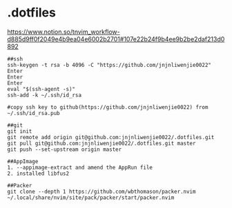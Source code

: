 # .dotfiles

https://www.notion.so/tnvim_workflow-d885d9ff0f2049e4b9ea04e6002b2701#107e22b24f9b4ee9b2be2daf213d0892
```
##ssh
ssh-keygen -t rsa -b 4096 -C "https://github.com/jnjnliwenjie0022"
Enter
Enter
Enter
eval "$(ssh-agent -s)"
ssh-add -k ~/.ssh/id_rsa

#copy ssh key to github(https://github.com/jnjnliwenjie0022) from ~/.ssh/id_rsa.pub
```
```
##git
git init
git remote add origin git@github.com:jnjnliwenjie0022/.dotfiles.git
git pull git@github.com:jnjnliwenjie0022/.dotfiles.git master
git push --set-upstream origin master
```
```
##AppImage
1. --appimage-extract and amend the AppRun file
2. installed libfus2

##Packer
git clone --depth 1 https://github.com/wbthomason/packer.nvim  ~/.local/share/nvim/site/pack/packer/start/packer.nvim
```
